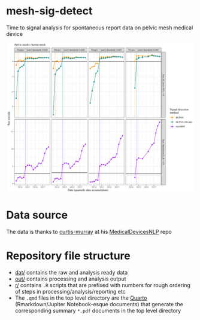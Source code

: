 # mesh-sig-detect
Time to signal analysis for spontaneous report data on pelvic mesh medical device

![](https://github.com/tystan/mesh-sig-detect/blob/main/fig/pelvic_v_hernia_sig_detect_over_time.png)


# Data source

The data is thanks to [curtis-murray](https://github.com/curtis-murray) at his [MedicalDevicesNLP](https://github.com/curtis-murray/MedicalDevicesNLP) repo 


# Repository file structure

* [dat/](https://github.com/tystan/mesh-sig-detect/tree/main/dat) contains the raw and analysis ready data
* [out/](https://github.com/tystan/mesh-sig-detect/tree/main/out) contains processing and analysis output
* [r/](https://github.com/tystan/mesh-sig-detect/tree/main/r) contains `.R` scripts that are prefixed with numbers for rough ordering of steps in processing/analysis/reporting etc
* The `.qmd` files in the top level directory are the [Quarto](https://quarto.org/) (Rmarkdown/Jupiter Notebook-esque documents) that generate the corresponding summary `*.pdf` documents in the top level directory
